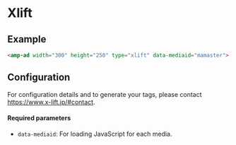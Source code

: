 <!---
Copyright 2016 The AMP HTML Authors. All Rights Reserved.

Licensed under the Apache License, Version 2.0 (the "License");
you may not use this file except in compliance with the License.
You may obtain a copy of the License at

      http://www.apache.org/licenses/LICENSE-2.0

Unless required by applicable law or agreed to in writing, software
distributed under the License is distributed on an "AS-IS" BASIS,
WITHOUT WARRANTIES OR CONDITIONS OF ANY KIND, either express or implied.
See the License for the specific language governing permissions and
limitations under the License.
-->

# Xlift

## Example

```html
<amp-ad width="300" height="250" type="xlift" data-mediaid="mamaster"> </amp-ad>
```

## Configuration

For configuration details and to generate your tags, please contact https://www.x-lift.jp/#contact.

#### Required parameters

-   `data-mediaid`: For loading JavaScript for each media.
